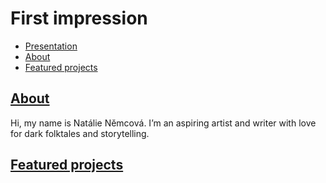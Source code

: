 # First impression

- [Presentation](Presentation.md)
- [About](About.md)
- [Featured projects](FeaturedProjects.md)

## [About](About.md)



Hi, my name is Natálie Němcová. 
I’m an aspiring artist and writer with love for dark folktales and storytelling. 

## [Featured projects](FeaturedProjects.md)

